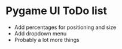 
# Pygame UI ToDo list

- Add percentages for positioning and size
- Add dropdown menu
- Probably a lot more things
